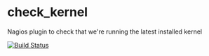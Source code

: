 # check_kernel
Nagios plugin to check that we're running the latest installed kernel

[![Build Status](https://api.travis-ci.com/neingeist/check_kernel.svg?branch=master)](https://travis-ci.com/neingeist/check_kernel)
